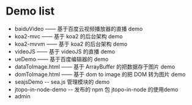 # Demo list

- baiduVideo —— 基于百度云视频播放器的直播 demo
- koa2-mvc —— 基于 koa2 的后台架构 demo
- koa2-mvvm —— 基于 koa2 的后台架构 demo
- videoJS —— 基于 videoJS 的直播 demo
- ueDemo —— 基于百度编辑器的 demo
- dataToImage.html —— 基于 ArrayBuffer 的把数据存于图片 demo
- domToImage.html —— 基于 dom to image 的把 DOM 转为图片 demo
- seajsDemo -- sea.js 管理模块的 demo 
- jtopo-in-node-demo -- 发布的 npm 包 jtopo-in-node 的使用demo 
- admin
